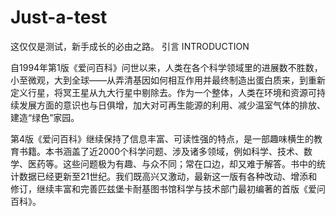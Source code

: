 # Just-a-test
这仅仅是测试，新手成长的必由之路。
引言
INTRODUCTION

自1994年第1版《爱问百科》问世以来，人类在各个科学领域里的进展数不胜数，小至微观，大到全球——从弄清基因如何相互作用并最终制造出蛋白质来，到重新定义行星，将冥王星从九大行星中剔除去。作为一个整体，人类在环境和资源可持续发展方面的意识也与日俱增，加大对可再生能源的利用、减少温室气体的排放、建造“绿色”家园。

第4版《爱问百科》继续保持了信息丰富、可读性强的特点，是一部趣味横生的教育书籍。本书涵盖了近2000个科学问题、涉及诸多领域，例如科学、技术、数学、医药等。这些问题极为有趣、与众不同；常在口边，却又难于解答。书中的统计数据已经更新至21世纪。我们既高兴又激动，最新这一版有各种改动、增添和修订，继续丰富和完善匹兹堡卡耐基图书馆科学与技术部门最初编著的首版《爱问百科》。
